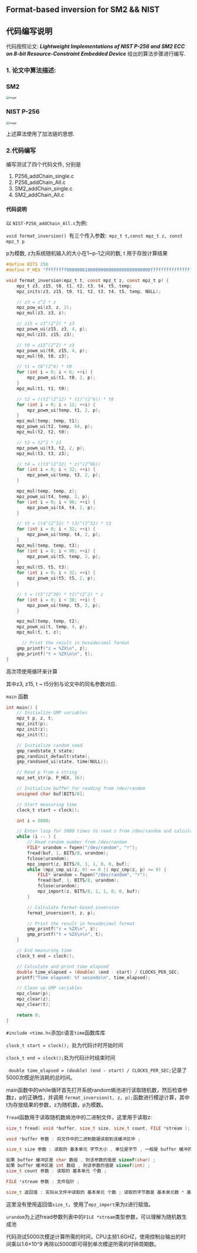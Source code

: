 ## Format-based inversion for SM2 && NIST
## 代码编写说明

代码按照论文: ***Lightweight Implementations of NIST P-256 and SM2 ECC on 8-bit Resource-Constraint Embedded Device*** 给出的算法步骤进行编写.

### 1. 论文中算法描述:

### SM2

<img src="https://github.com/Mozartto/Extended-Euclidean-algorithm-and-fast-modular-inversion/assets/58902267/a86b8e6e-ce8c-44ed-a064-dfb37d8b1797" alt="image" style="zoom:50%;" />




### NIST P-256
<img src="https://github.com/Mozartto/Extended-Euclidean-algorithm-and-fast-modular-inversion/assets/58902267/f76c1ff5-7369-4e44-ba01-4b16bad53c1a" alt="image" style="zoom: 50%;" />


上述算法使用了加法链的思想.



### 2.代码编写

编写测试了四个代码文件, 分别是

1. P256_addChain_single.c
2. P256_addChain_All.c
3. SM2_addChain_single.c
4. SM2_addChain_All.c



#### 代码说明

以 `NIST-P256_addChain_All.c`为例:

`void format_inversion() `有三个传入参数:` mpz_t t,const mpz_t z, const mpz_t p`

p为模数, z为系统随机输入的大小在1~p-1之间的数, t 用于存放计算结果

```c
#define BITS 256
#define P_HEX "ffffffff00000001000000000000000000000000ffffffffffffffffffffffff"

void fermat_inversion(mpz_t t, const mpz_t z, const mpz_t p) {
    mpz_t z3, z15, t0, t1, t2, t3, t4, t5, temp;
    mpz_inits(z3, z15, t0, t1, t2, t3, t4, t5, temp, NULL);

    // z3 = z^2 * z
    mpz_pow_ui(z3, z, 2);
    mpz_mul(z3, z3, z);

    // z15 = z3^(2^2) * z3
    mpz_powm_ui(z15, z3, 4, p);
    mpz_mul(z15, z15, z3);

    // t0 = z15^(2^2) * z3
    mpz_powm_ui(t0, z15, 4, p);
    mpz_mul(t0, t0, z3);

    // t1 = t0^(2^6) * t0
    for (int i = 0; i < 6; ++i) {
        mpz_powm_ui(t1, t0, 2, p);
    }
    mpz_mul(t1, t1, t0);

    // t2 = ((t1^(2^12) * t1)^(2^6)) * t0
    for (int i = 0; i < 12; ++i) {
        mpz_powm_ui(temp, t1, 2, p);
    }
    mpz_mul(temp, temp, t1);
    mpz_powm_ui(t2, temp, 64, p);
    mpz_mul(t2, t2, t0);

    // t3 = t2^2 * z3
    mpz_powm_ui(t3, t2, 2, p);
    mpz_mul(t3, t3, z3);

    // t4 = ((t3^(2^32) * z)^(2^96))
    for (int i = 0; i < 32; ++i) {
        mpz_powm_ui(temp, t3, 2, p);
    }

    mpz_mul(temp, temp, z);
    mpz_powm_ui(t4, temp, 2, p);
    for (int i = 0; i < 96; ++i) {
        mpz_powm_ui(t4, t4, 2, p);
    }

    // t5 = (t4^(2^32) * t3)^(2^32) * t3
    for (int i = 0; i < 32; ++i) {
        mpz_powm_ui(temp, t4, 2, p);
    }
    mpz_mul(temp, temp, t3);
    for (int i = 0; i < 96; ++i) {
        mpz_powm_ui(t5, temp, 2, p);
    }
    mpz_mul(t5, t5, t3);
    for (int i = 0; i < 32; ++i) {
        mpz_powm_ui(t5, t5, 2, p);
    }

    // t = (t5^(2^30) * t2)^(2^2) * z
    for (int i = 0; i < 30; ++i) {
        mpz_powm_ui(temp, t5, 2, p);
    }

    mpz_mul(temp, temp, t2);
    mpz_powm_ui(t, temp, 4, p);
    mpz_mul(t, t, z);

      // Print the result in hexadecimal format
    gmp_printf("z = %ZX\n", z);
    gmp_printf("t = %ZX\n\n", t);
}
```

高次项使用循环来计算

其中z3, z15, t ~ t5分别与论文中的同名参数对应.

`main` 函数

```c
int main() {
    // Initialize GMP variables
    mpz_t p, z, t;
    mpz_init(p);
    mpz_init(z);
    mpz_init(t);

    // Initialize random seed
    gmp_randstate_t state;
    gmp_randinit_default(state);
    gmp_randseed_ui(state, time(NULL));

    // Read p from a string
    mpz_set_str(p, P_HEX, 16);

    // Initialize buffer for reading from /dev/random
    unsigned char buf[BITS/8];

    // Start measuring time
    clock_t start = clock();

    int i = 5000;

    // Enter loop for 5000 times to read z from /dev/random and calculate Fermat-based inversion
    while (i -- ) {
        // Read random number from /dev/random
        FILE* urandom = fopen("/dev/random", "r");
        fread(buf, 1, BITS/8, urandom);
        fclose(urandom);
        mpz_import(z, BITS/8, 1, 1, 0, 0, buf);
        while (mpz_cmp_ui(z, 0) == 0 || mpz_cmp(z, p) >= 0) {
            FILE* urandom = fopen("/dev/random", "r");
            fread(buf, 1, BITS/8, urandom);
            fclose(urandom);
            mpz_import(z, BITS/8, 1, 1, 0, 0, buf);
        }

        // Calculate Fermat-based inversion
        fermat_inversion(t, z, p);

        // Print the result in hexadecimal format
        gmp_printf("z = %ZX\n", z);
        gmp_printf("t = %ZX\n\n", t);
    }

    // End measuring time
    clock_t end = clock();

    // Calculate and print time elapsed
    double time_elapsed = (double) (end - start) / CLOCKS_PER_SEC;
    printf("Time elapsed: %f seconds\n", time_elapsed);

    // Clean up GMP variables
    mpz_clear(p);
    mpz_clear(z);
    mpz_clear(t);

    return 0;
}

```

` #include <time.h> `添加c语言`time`函数库库

`clock_t start = clock(); `处为代码计时开始时间

`clock_t end = clock();`处为代码计时结束时间

` double time_elapsed = (double) (end - start) / CLOCKS_PER_SEC;`记录了5000次模逆所消耗的总时间。

main函数中的while循环首先打开系统random熵池进行读取随机数，然后检查参数z，p的正确性，并调用  `fermat_inversion(t, z, p);`函数进行模逆计算，其中t为存放结果的参数，z为随机数，p为模数。



`fread`函数用于读取随机数熵池中的二进制文件，这里用于读取z:

```c
size_t fread( void *buffer, size_t size, size_t count, FILE *stream );

void *buffer 参数 : 将文件中的二进制数据读取到该缓冲区中 ;

size_t size 参数 : 读取的 基本单元 字节大小 , 单位是字节 , 一般是 buffer 缓冲的单位大小 ;

如果 buffer 缓冲区是 char 数组 , 则该参数的值是 sizeof(char) ;
如果 buffer 缓冲区是 int 数组 , 则该参数的值是 sizeof(int) ;
size_t count 参数 : 读取的 基本单元 个数 ;

FILE *stream 参数 : 文件指针 ;

size_t 返回值 : 实际从文件中读取的 基本单元 个数 ; 读取的字节数是 基本单元数 * 基本单元字节大小 ;
```

这里没有使用返回值`size_t`，使用了`mpz_import`来为z进行赋值。

`urandom`为上述fread参数列表中的`FILE *stream`类型参数，可以理解为随机数生成池

代码测试5000次模逆计算所需的时间，CPU主频1.6GHZ，使用控制台输出的时间乘以1.6×10^9 再除以5000即可得到单次模逆所需的时钟周期数。
